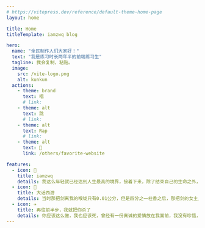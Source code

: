 ```yaml
---
# https://vitepress.dev/reference/default-theme-home-page
layout: home

title: Home
titleTemplate: iamzwq blog

hero:
  name: "全民制作人们大家好！"
  text: "我是练习时长两年半的前端练习生"
  tagline: 我会复制，粘贴。
  image:
    src: /vite-logo.png
    alt: kunkun
  actions:
    - theme: brand
      text: 唱
      # link: 
    - theme: alt
      text: 跳
      # link: 
    - theme: alt
      text: Rap
      # link: 
    - theme: alt
      text: 🏀
      link: /others/favorite-website

features:
  - icon: 🚀
    title: iamzwq
    details: 我这么年轻就已经达到人生最高的境界，接着下来，除了结束自己的生命之外，我是无路可走了!
  - icon: 🚗
    title: 大话西游
    details: 当时那把剑离我的喉咙只有0.01公分，但是四分之一柱香之后，那把剑的女主人将会彻底地爱上我，因为我决定说一个谎话。虽然本人生平说过无数的谎话，但是这一个我认为是最完美的。
  - icon: ✈️
    title: 再往前半步，我就把你杀了
    details: 你应该这么做，我也应该死，曾经有一份真诚的爱情放在我面前，我没有珍惜，等我失去的时候才后悔莫及，人世间最疼苦的事莫过于此。如果上天能够给我一个再来一次的机会，我会对那个女孩说三个字：我爱你。如果非要在这份爱上加一个期限，我希望是……一万年
---
```


<!-- <script setup>
  import Home from './.vitepress/components/home.vue'
</script>

<Home /> -->

<script setup></script>
<template>
  <div style="height: 12px">div</div>
</template>
